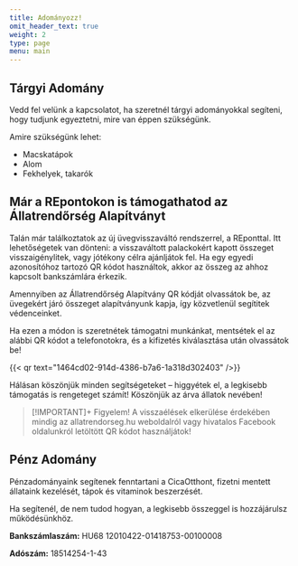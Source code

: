 ```yaml
---
title: Adományozz!
omit_header_text: true
weight: 2
type: page
menu: main
---
```


## Tárgyi Adomány

Vedd fel velünk a kapcsolatot, ha szeretnél tárgyi adományokkal segíteni, hogy tudjunk egyeztetni, mire van éppen szükségünk.

Amire szükségünk lehet:

- Macskatápok
- Alom
- Fekhelyek, takarók

## Már a REpontokon is támogathatod az Állatrendőrség Alapítványt

Talán már találkoztatok az új üvegvisszaváltó rendszerrel, a REponttal.
Itt lehetőségetek van dönteni: a visszaváltott palackokért kapott összeget visszaigénylitek, vagy jótékony célra ajánljátok fel.
Ha egy egyedi azonosítóhoz tartozó QR kódot használtok, akkor az összeg az ahhoz kapcsolt bankszámlára érkezik.

Amennyiben az Állatrendőrség Alapítvány QR kódját olvassátok be, az üvegekért járó összeget alapítványunk kapja, így közvetlenül segítitek védenceinket.

Ha ezen a módon is szeretnétek támogatni munkánkat, mentsétek el az alábbi QR kódot a telefonotokra, és a kifizetés kiválasztása után olvassátok be!

{{< qr text="1464cd02-914d-4386-b7a6-1a318d302403" />}}

Hálásan köszönjük minden segítségeteket – higgyétek el, a legkisebb támogatás
is rengeteget számít!
Köszönjük az árva állatok nevében!

> [!IMPORTANT]+ Figyelem!
> A visszaélések elkerülése érdekében mindig az allatrendorseg.hu weboldalról vagy hivatalos Facebook oldalunkról letöltött QR kódot használjátok!

## Pénz Adomány

Pénzadományaink segítenek fenntartani a CicaOtthont, fizetni mentett állataink kezelését, tápok és vitaminok beszerzését.

Ha segítenél, de nem tudod hogyan, a legkisebb összeggel is hozzájárulsz működésünkhöz.

**Bankszámlaszám:** HU68 12010422-01418753-00100008

**Adószám:** 18514254-1-43
